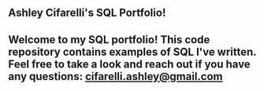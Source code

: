## Ashley Cifarelli's SQL Portfolio! ##

## Welcome to my SQL portfolio! This code repository contains examples of SQL I've written. Feel free to take a look and reach out if you have any questions: cifarelli.ashley@gmail.com ##
